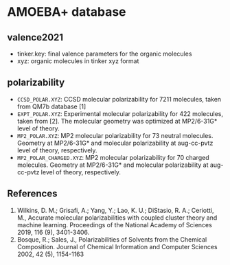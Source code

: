 # AMOEBA+ database

## valence2021
* tinker.key: final valence parameters for the organic molecules
* xyz: organic molecules in tinker xyz format

## polarizability
* `CCSD_POLAR.XYZ`: CCSD molecular polarizability for 7211 molecules, taken from QM7b database [1]
* `EXPT_POLAR.XYZ`: Experimental molecular polarizability for 422 molecules, taken from [2]. The molecular geometry was optimized at MP2/6-31G\* level of theory.
* `MP2_POLAR.XYZ`: MP2 molecular polarizability for 73 neutral molecules. Geometry at MP2/6-31G\* and molecular polarizability at aug-cc-pvtz level of theory, respectively.
* `MP2_POLAR_CHARGED.XYZ`: MP2 molecular polarizability for 70 charged molecules. Geometry at MP2/6-31G\* and molecular polarizability at aug-cc-pvtz level of theory, respectively.

## References
1. Wilkins, D. M.; Grisafi, A.; Yang, Y.; Lao, K. U.; DiStasio, R. A.; Ceriotti, M., Accurate molecular polarizabilities with coupled cluster theory and machine learning. Proceedings of the National Academy of Sciences 2019, 116 (9), 3401-3406.
1. Bosque, R.; Sales, J., Polarizabilities of Solvents from the Chemical Composition. Journal of Chemical Information and Computer Sciences 2002, 42 (5), 1154-1163
